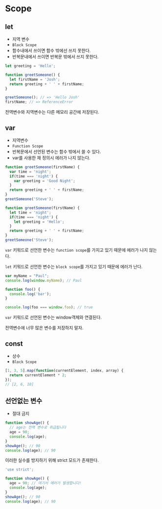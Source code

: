 # Scope

## let

- 지역 변수
- `Block Scope`
- 함수내에서 쓰이면 함수 밖에선 쓰지 못한다.
- 반복문내에서 쓰이면 반복문 밖에서 쓰지 못한다.

```js
let greeting = 'Hello';

function greetSomeone() {
  let firstName = 'Josh';
  return greeting + ' ' + firstName;
}

greetSomeone(); // => 'Hello Josh'
firstName; // => ReferenceError
```

전역변수와 지역변수는 다른 메모리 공간에 저장된다.

## var

- 지역변수
- `Function Scope`
- 반복문에서 선언된 변수는 함수 밖에서 쓸 수 있다.
- var를 사용한 재 정의시 에러가 나지 않는다.

```js
function greetSomeone(firstName) {
  var time = 'night';
  if(time === 'night') {
    var greeting = 'Good Night';
  }
  return greeting + ' ' + firstName;
}
greetSomeone('Steve');

function greetSomeone(firstName) {
  let time = 'night';
  if(time === 'night') {
    let greeting = 'Hello';
  }
  return greeting + ' ' + firstName;
}
greetSomeone('Steve');
```

`var` 키워드로 선언한 변수는 `function scope`를 가지고 있기 때문에 에러가 나지 않는다.

`let` 키워드로 선언한 변수는 `block scope`를 가지고 있기 때문에 에러가 난다.

```js
var myName = "Paul";
console.log(window.myName); // Paul

function foo() {
  console.log('bar');
}

console.log(foo === window.foo); // true
```

`var` 키워드로 선언된 변수는 window객체와 연결된다.

전역변수에 너무 많은 변수를 저장하지 말자.

## const

- 상수
- `Block Scope`

```js
[1, 3, 5].map(function(currentElement, index, array) {
  return currentElement * 2;
});
// [2, 6, 10]
```

## 선언없는 변수

- 절대 금지

```js
function showAge() {
  // age는 전역 변수로 취급됩니다
  age = 90;
  console.log(age);
}
showAge(); // 90
console.log(age); // 90
```

이러한 실수를 방지하기 위해 strict 모드가 존재한다.

```js
'use strict';

function showAge() {
  age = 90; // 여기서 에러가 발생합니다!
  console.log(age);
}
showAge(); // 90
console.log(age); // 90
```
